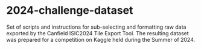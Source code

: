 # 2024-challenge-dataset
Set of scripts and instructions for sub-selecting and formatting raw data exported by the Canfield ISIC2024 Tile Export Tool. The resulting dataset was prepared for a competition on Kaggle held during the Summer of 2024.
